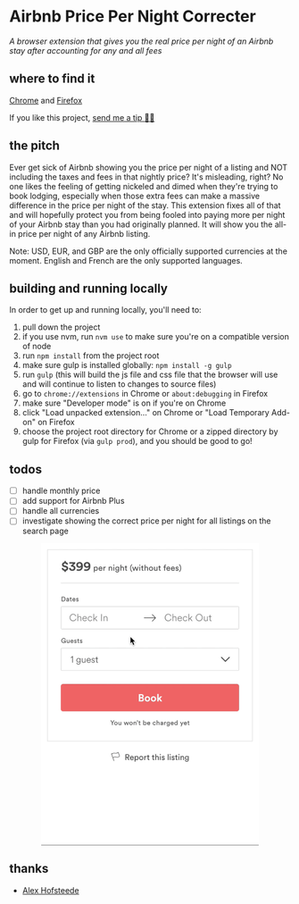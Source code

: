 # Airbnb Price Per Night Correcter

_A browser extension that gives you the real price per night of an Airbnb stay after accounting for any and all fees_

## where to find it

[Chrome](https://chrome.google.com/webstore/detail/airbnb-price-per-night-co/lijeilcglmadpkbengpkfnkpmcehecfe) and [Firefox](https://addons.mozilla.org/en-US/firefox/addon/airbnb-price-per-night-correct/)

If you like this project, [send me a tip 🙏🏼](https://www.paypal.me/davidsawyer1/2)

## the pitch

Ever get sick of Airbnb showing you the price per night of a listing and NOT including the taxes and fees in that nightly price? It's misleading, right? No one likes the feeling of getting nickeled and dimed when they're trying to book lodging, especially when those extra fees can make a massive difference in the price per night of the stay. This extension fixes all of that and will hopefully protect you from being fooled into paying more per night of your Airbnb stay than you had originally planned. It will show you the all-in price per night of any Airbnb listing.

Note: USD, EUR, and GBP are the only officially supported currencies at the moment. English and French are the only supported languages.

## building and running locally

In order to get up and running locally, you'll need to:

1.  pull down the project
1.  if you use nvm, run `nvm use` to make sure you're on a compatible version of node
1.  run `npm install` from the project root
1.  make sure gulp is installed globally: `npm install -g gulp`
1.  run `gulp` (this will build the js file and css file that the browser will use and will continue to listen to changes to source files)
1.  go to `chrome://extensions` in Chrome or `about:debugging` in Firefox
1.  make sure "Developer mode" is on if you're on Chrome
1.  click "Load unpacked extension..." on Chrome or "Load Temporary Add-on" on Firefox
1.  choose the project root directory for Chrome or a zipped directory by gulp for Firefox (via `gulp prod`), and you should be good to go!

## todos

-   [ ] handle monthly price
-   [ ] add support for Airbnb Plus
-   [ ] handle all currencies
-   [ ] investigate showing the correct price per night for all listings on the search page

<p align="center">
  <img src="/misc/demo.gif" width="390px" align="center" alt="demo" />
</p>

## thanks

-   [Alex Hofsteede](https://github.com/alex-hofsteede)
